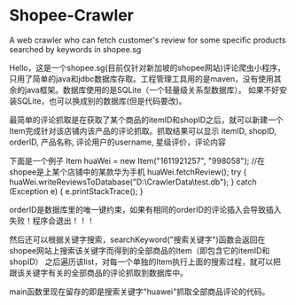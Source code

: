 # Shopee-Crawler
A web crawler who can fetch customer's review for some specific products searched by keywords in shopee.sg

Hello，这是一个shopee.sg(目前仅针对新加坡的shopee网站)评论爬虫小程序，只用了简单的java和jdbc数据库存取。工程管理工具用的是maven，没有使用其余的java框架。数据库使用的是SQLite（一个轻量级关系型数据库）。
如果不好安装SQLite，也可以换成别的数据库(但是代码要改)。

最简单的评论抓取是在获取了某个商品的itemID和shopID之后，就可以新建一个Item完成针对该店铺内该产品的评论抓取。抓取结果可以显示
itemID, shopID, orderID, 产品名称, 评论用户的username, 星级评价，评论内容

下面是一个例子
Item huaWei = new Item("1611921257", "998058"); //在shopee是上某个店铺中的某款华为手机
huaWei.fetchReview();
try {
    huaWei.writeReviewsToDatabase("D:\\CrawlerData\\test.db");
} catch (Exception e) {
    e.printStackTrace();
}

orderID是数据库里的唯一键约束，如果有相同的orderID的评论插入会导致插入失败！程序会退出！！！

然后还可以根据关键字搜索，searchKeyword("搜索关键字")函数会返回在shopee网站上搜索该关键字而得到的全部商品的Item（即包含它的itemID和shopID）
之后遍历该list，对每一个单独的Item执行上面的搜索过程，就可以把跟该关键字有关的全部商品的评论抓取到数据库中。

main函数里现在留存的即是搜索关键字"huawei"抓取全部商品评论的代码。
